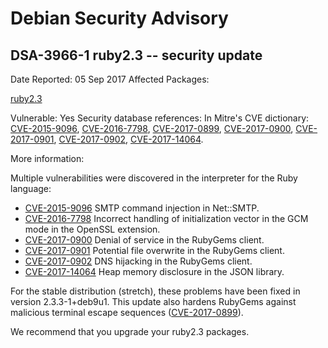 
Debian Security Advisory
========================


DSA-3966-1 ruby2.3 -- security update
-------------------------------------



Date Reported:
05 Sep 2017
Affected Packages:

[ruby2.3](https://packages.debian.org/src:ruby2.3)

Vulnerable:
Yes
Security database references:
In Mitre's CVE dictionary: [CVE-2015-9096](https://security-tracker.debian.org/tracker/CVE-2015-9096), [CVE-2016-7798](https://security-tracker.debian.org/tracker/CVE-2016-7798), [CVE-2017-0899](https://security-tracker.debian.org/tracker/CVE-2017-0899), [CVE-2017-0900](https://security-tracker.debian.org/tracker/CVE-2017-0900), [CVE-2017-0901](https://security-tracker.debian.org/tracker/CVE-2017-0901), [CVE-2017-0902](https://security-tracker.debian.org/tracker/CVE-2017-0902), [CVE-2017-14064](https://security-tracker.debian.org/tracker/CVE-2017-14064).  

More information:

Multiple vulnerabilities were discovered in the interpreter for the Ruby
language:


* [CVE-2015-9096](https://security-tracker.debian.org/tracker/CVE-2015-9096)
SMTP command injection in Net::SMTP.
* [CVE-2016-7798](https://security-tracker.debian.org/tracker/CVE-2016-7798)
Incorrect handling of initialization vector in the GCM mode in the
 OpenSSL extension.
* [CVE-2017-0900](https://security-tracker.debian.org/tracker/CVE-2017-0900)
Denial of service in the RubyGems client.
* [CVE-2017-0901](https://security-tracker.debian.org/tracker/CVE-2017-0901)
Potential file overwrite in the RubyGems client.
* [CVE-2017-0902](https://security-tracker.debian.org/tracker/CVE-2017-0902)
DNS hijacking in the RubyGems client.
* [CVE-2017-14064](https://security-tracker.debian.org/tracker/CVE-2017-14064)
Heap memory disclosure in the JSON library.


For the stable distribution (stretch), these problems have been fixed in
version 2.3.3-1+deb9u1. This update also hardens RubyGems against
malicious terminal escape sequences ([CVE-2017-0899](https://security-tracker.debian.org/tracker/CVE-2017-0899)).


We recommend that you upgrade your ruby2.3 packages.





